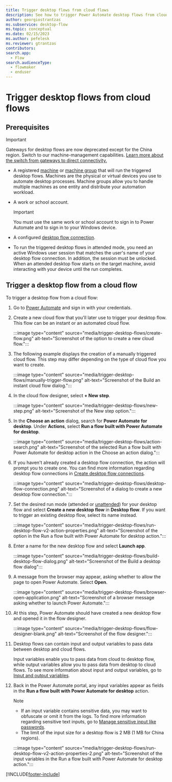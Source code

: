 ```yaml
---
title: Trigger desktop flows from cloud flows
description: See how to trigger Power Automate desktop flows from cloud flows.
author: georgiostrantzas
ms.subservice: desktop-flow
ms.topic: conceptual
ms.date: 02/15/2023
ms.author: pefelesk
ms.reviewer: gtrantzas
contributors:
search.app: 
  - Flow
search.audienceType: 
  - flowmaker
  - enduser
---
```


# Trigger desktop flows from cloud flows

## Prerequisites

> [!IMPORTANT]
> Gateways for desktop flows are now deprecated except for the China region. Switch to our machine-management capabilities. [Learn more about the switch from gateways to direct connectivity.](manage-machines.md#switch-from-gateways-to-direct-connectivity)

- A registered [machine](manage-machines.md) or [machine group](manage-machine-groups.md) that will run the triggered desktop flows. Machines are the physical or virtual devices you use to automate desktop processes. Machine groups allow you to handle multiple machines as one entity and distribute your automation workload.

- A work or school account.

   >[!IMPORTANT]
   >You must use the same work or school account to sign in to Power Automate and to sign in to your Windows device.

- A configured [desktop flow connection](desktop-flow-connections.md).

- To run the triggered desktop flows in attended mode, you need an active Windows user session that matches the user's name of your desktop flow connection. In addition, the session must be unlocked. When an attended desktop flow starts on the target machine, avoid interacting with your device until the run completes.

## Trigger a desktop flow from a cloud flow

To trigger a desktop flow from a cloud flow:

1. Go to [Power Automate](https://make.powerautomate.com) and sign in with your credentials.

1. Create a new cloud flow that you'll later use to trigger your desktop flow. This flow can be an instant or an automated cloud flow.

    :::image type="content" source="media/trigger-desktop-flows/create-flow.png" alt-text="Screenshot of the option to create a new cloud flow.":::

1. The following example displays the creation of a manually triggered cloud flow. This step may differ depending on the type of cloud flow you want to create.

    :::image type="content" source="media/trigger-desktop-flows/manually-trigger-flow.png" alt-text="Screenshot of the Build an instant cloud flow dialog.":::

1. In the cloud flow designer, select **+ New step**.

    :::image type="content" source="media/trigger-desktop-flows/new-step.png" alt-text="Screenshot of the New step option.":::

1. In the **Choose an action** dialog, search for **Power Automate for desktop**. Under **Actions**, select **Run a flow built with Power Automate for desktop**.

    :::image type="content" source="media/trigger-desktop-flows/action-search.png" alt-text="Screenshot of the selected Run a flow built with Power Automate for desktop action in the Choose an action dialog.":::

1. If you haven't already created a desktop flow connection, the action will prompt you to create one. You can find more information regarding desktop flow connections in [Create desktop flow connections](desktop-flow-connections.md).

    :::image type="content" source="media/trigger-desktop-flows/desktop-flow-connection.png" alt-text="Screenshot of a dialog to create a new desktop flow connection.":::

1. Set the desired run mode (attended or [unattended](run-unattended-desktop-flows.md)) for your desktop flow and select **Create a new desktop flow** in **Desktop flow**. If you want to trigger an existing desktop flow, select its name instead.

    :::image type="content" source="media/trigger-desktop-flows/run-desktop-flow-v2-action-properties.png" alt-text="Screenshot of the option in the Run a flow built with Power Automate for desktop action.":::

1. Enter a name for the new desktop flow and select **Launch app**.

   :::image type="content" source="media/trigger-desktop-flows/build-desktop-flow-dialog.png" alt-text="Screenshot of the Build a desktop flow dialog":::

1. A message from the browser may appear, asking whether to allow the page to open Power Automate. Select **Open**.

    :::image type="content" source="media/trigger-desktop-flows/browser-open-application.png" alt-text="Screenshot of a browser message asking whether to launch Power Automate.":::

1. At this step,  Power Automate should have created a new desktop flow and opened it in the flow designer.

    :::image type="content" source="media/trigger-desktop-flows/flow-designer-blank.png" alt-text="Screenshot of the flow designer.":::

1. Desktop flows can contain input and output variables to pass data between desktop and cloud flows.

    Input variables enable you to pass data from cloud to desktop flow, while output variables allow you to pass data from desktop to cloud flows. To see more information about input and output variables, go to [Input and output variables](manage-variables.md#input-and-output-variables).

1. Back in the Power Automate portal, any input variables appear as fields in the **Run a flow built with Power Automate for desktop** action.

   > [!NOTE]
   >
   > - If an input variable contains sensitive data, you may want to obfuscate or omit it from the logs. To find more information regarding sensitive text inputs, go to [Manage sensitive input like passwords](../how-tos-use-sensitive-input.md).
   > - The limit of the input size for a desktop flow is 2 MB (1 MB for China regions).

    :::image type="content" source="media/trigger-desktop-flows/run-desktop-flow-v2-action-properties-2.png" alt-text="Screenshot of the input variables in the Run a flow built with Power Automate for desktop action.":::

[!INCLUDE[footer-include](../includes/footer-banner.md)]
